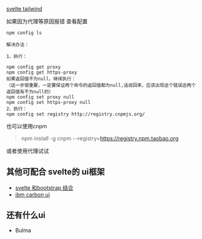 [svelte tailwind](https://scottspence.com/posts/how-to-set-up-svelte-with-tailwind)

如果因为代理等原因报错
查看配置
~~~
npm config ls

~~~

~~~
解决办法：

1、执行：

npm config get proxy
npm config get https-proxy
如果返回值不为null，继续执行：
（这一步很重要，一定要保证两个命令的返回值都为null,话说回来，应该出现这个错误这两个返回值有不为null的）
npm config set proxy null
npm config set https-proxy null
2、执行：
npm config set registry http://registry.cnpmjs.org/
~~~

也可以使用cnpm
> npm install -g cnpm --registry=https://registry.npm.taobao.org 

或者使用代理试试

## 其他可配合 svelte的 ui框架
- [svelte 和bootstrap 结合 ](https://sveltestrap.js.org/ )
- [ibm carbon ui](https://carbon-components-svelte.onrender.com/)


## 还有什么ui
- Bulma